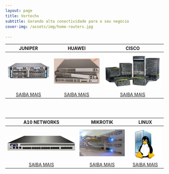 ```yaml
---
layout: page
title: Vortechx
subtitle: Gerando alta conectividade para o seu negócio
cover-img: /assets/img/home-routers.jpg

---
```

| JUNIPER | HUAWEI | CISCO |
| :------: |:---: | :---: |
| ![Optional Text](/assets/img/juniper.jpeg) | ![Optional Text](/assets/img/huawei.jpg) | ![Optional Text](/assets/img/cisco.jpg)  |
| [SAIBA MAIS](https://vortechx.github.io/servicos/) | [SAIBA MAIS](https://vortechx.github.io/servicos/) | [SAIBA MAIS](https://vortechx.github.io/servicos/) |

<br />
<br />


| A10 NETWORKS | MIKROTIK | LINUX	 |
| :------: |:---: | :---: |
| ![Optional Text](/assets/img/a10.jpeg) | ![Optional Text](/assets/img/mk.jpeg) | ![Optional Text](/assets/img/linux.jpeg)  |
| [SAIBA MAIS](https://vortechx.github.io/servicos/) | [SAIBA MAIS](https://vortechx.github.io/servicos/) | [SAIBA MAIS](https://vortechx.github.io/servicos/) |

